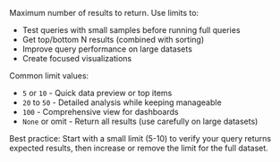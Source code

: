 Maximum number of results to return. Use limits to:
- Test queries with small samples before running full queries
- Get top/bottom N results (combined with sorting)
- Improve query performance on large datasets
- Create focused visualizations

Common limit values:
- `5` or `10` - Quick data preview or top items
- `20` to `50` - Detailed analysis while keeping manageable
- `100` - Comprehensive view for dashboards
- `None` or omit - Return all results (use carefully on large datasets)

Best practice: Start with a small limit (5-10) to verify your query returns expected results, then increase or remove the limit for the full dataset.